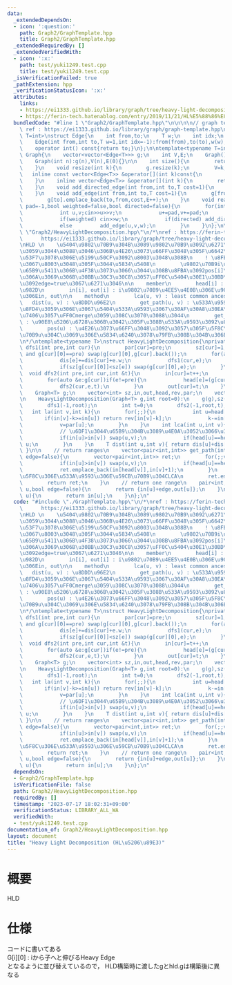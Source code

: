 ```yaml
---
data:
  _extendedDependsOn:
  - icon: ':question:'
    path: Graph2/GraphTemplate.hpp
    title: Graph2/GraphTemplate.hpp
  _extendedRequiredBy: []
  _extendedVerifiedWith:
  - icon: ':x:'
    path: test/yuki1249.test.cpp
    title: test/yuki1249.test.cpp
  _isVerificationFailed: true
  _pathExtension: hpp
  _verificationStatusIcon: ':x:'
  attributes:
    links:
    - https://ei1333.github.io/library/graph/tree/heavy-light-decomposition.hpp
    - https://ferin-tech.hatenablog.com/entry/2019/11/21/HL%E5%88%86%E8%A7%A3%E3%81%AE%E5%AE%9F%E8%A3%85
  bundledCode: "#line 1 \"Graph2/GraphTemplate.hpp\"\n\n\n\n// graph template\n//\
    \ ref : https://ei1333.github.io/library/graph/graph-template.hpp\ntemplate<typename\
    \ T=int>\nstruct Edge{\n    int from,to;\n    T w;\n    int idx;\n    Edge()=default;\n\
    \    Edge(int from,int to,T w=1,int idx=-1):from(from),to(to),w(w),idx(idx){}\n\
    \    operator int() const{return to;}\n};\n\ntemplate<typename T=int>\nstruct\
    \ Graph{\n    vector<vector<Edge<T>>> g;\n    int V,E;\n    Graph()=default;\n\
    \    Graph(int n):g(n),V(n),E(0){}\n\n    int size(){\n        return (int)g.size();\n\
    \    }\n    void resize(int k){\n        g.resize(k);\n        V=k;\n    }\n \
    \   inline const vector<Edge<T>> &operator[](int k)const{\n        return (g.at(k));\n\
    \    }\n    inline vector<Edge<T>> &operator[](int k){\n        return (g.at(k));\n\
    \    }\n    void add_directed_edge(int from,int to,T cost=1){\n        g[from].emplace_back(from,to,cost,E++);\n\
    \    }\n    void add_edge(int from,int to,T cost=1){\n        g[from].emplace_back(from,to,cost,E);\n\
    \        g[to].emplace_back(to,from,cost,E++);\n    }\n    void read(int m,int\
    \ pad=-1,bool weighted=false,bool directed=false){\n        for(int i=0;i<m;i++){\n\
    \            int u,v;cin>>u>>v;\n            u+=pad,v+=pad;\n            T w=T(1);\n\
    \            if(weighted) cin>>w;\n            if(directed) add_directed_edge(u,v,w);\n\
    \            else         add_edge(u,v,w);\n        }\n    }\n};\n\n\n#line 2\
    \ \"Graph2/HeavyLightDecomposition.hpp\"\n/*\nref : https://ferin-tech.hatenablog.com/entry/2019/11/21/HL%E5%88%86%E8%A7%A3%E3%81%AE%E5%AE%9F%E8%A3%85\n\
    \      https://ei1333.github.io/library/graph/tree/heavy-light-decomposition.hpp\n\
    \nHLD \n    \u5404\u9802\u70B9\u304B\u3089\u9802\u70B9\u3092\u6271\u3044\u3084\
    \u3059\u3044\u3088\u3046\u306B\u4E26\u3073\u66FF\u3048\u305F\u6642\u306E\u756A\
    \u53F7\u3078\u306E\u5199\u50CF\u3092\u8003\u3048\u308B\n    ! \u8FBA\u5C5E\u6027\
    \u3067\u8003\u3048\u305F\u3044\u5834\u5408\n        \u9802\u70B9i\u304B\u3089\u89AA\
    \u65B9\u5411\u306B\u4F38\u3073\u3066\u3044\u308B\u8FBA\u3092pos[i]\u306BSegment\u6728\
    \u306A\u3069\u306B\u30BB\u30C3\u30C8\u3057\uFF0C\u5404\u30E1\u30BD\u30C3\u30C9\
    \u3092edge=true\u3067\u6271\u3046\n\n    member\n        head[i] : i\u306E\u5148\
    \u982D\n        in[i], out[i] : i\u9802\u70B9\u4EE5\u4E0B\u306E\u90E8\u5206\u6728\
    \u306Ein, out\n\n    method\n        lca(u, v) : least common ancestor\n     \
    \   dist(u, v) : \u8DDD\u96E2\n        get_path(u, v) : \u533A\u9593\u306Evector\u3092\
    \u8FD4\u3059\u306E\u3067\u5404\u533A\u9593\u3067\u30AF\u30A8\u30EA\u3092\u51E6\
    \u7406\u3057\uFF0Cmerge\u3059\u308C\u3070\u3088\u3044\n        get_subtree(u)\
    \ : \u90E8\u5206\u6728\u306B\u3042\u305F\u308B\u533A\u9593\u3092\u8FD4\u3059\n\
    \        pos(u) : \u4E26\u3073\u66FF\u3048\u3092\u3057\u305F\u5F8C\uFF0C\u9802\
    \u70B9u\u304C\u3069\u306E\u5834\u6240\u3078\u79FB\u308B\u304B\u306E\u5C04\u5F71\
    \n*/\ntemplate<typename T>\nstruct HeavyLightDecomposition{\nprivate:\n    void\
    \ dfs1(int pre,int cur){\n        par[cur]=pre;\n        sz[cur]=1;\n        if(!g[cur].empty()\
    \ and g[cur][0]==pre) swap(g[cur][0],g[cur].back());\n        for(auto &e:g[cur])if(e!=pre){\n\
    \            dis[e]+=dis[cur]+e.w;\n            dfs1(cur,e);\n            sz[cur]+=sz[e];\n\
    \            if(sz[g[cur][0]]<sz[e]) swap(g[cur][0],e);\n        }\n    }\n  \
    \  void dfs2(int pre,int cur,int &t){\n        in[cur]=t++;\n        rev[in[cur]]=cur;\n\
    \        for(auto &e:g[cur])if(e!=pre){\n            head[e]=(g[cur][0]==e?head[cur]:e);\n\
    \            dfs2(cur,e,t);\n        }\n        out[cur]=t;\n    }\n\n\npublic:\n\
    \    Graph<T> g;\n    vector<int> sz,in,out,head,rev,par;\n    vector<T> dis;\n\
    \n    HeavyLightDecomposition(Graph<T> g,int root=0):\n    g(g),sz(g.V,0),in(g.V,0),out(g.V,0),head(g.V,0),rev(g.V,0),par(g.V,0),dis(g.V,0){\n\
    \        dfs1(-1,root);\n        int t=0;\n        dfs2(-1,root,t);\n    }\n \
    \   int la(int v,int k){\n        for(;;){\n            int u=head[v];\n     \
    \       if(in[v]-k>=in[u]) return rev[in[v]-k];\n            k-=in[v]-in[u]+1;\n\
    \            v=par[u];\n        }\n    }\n    int lca(int u,int v){\n        for(;;v=par[head[v]]){\n\
    \            // \u6DF1\u3044\u65B9\u304B\u3089\u4E0A\u3052\u3066\u3044\u304F\n\
    \            if(in[u]>in[v]) swap(u,v);\n            if(head[u]==head[v]) return\
    \ u;\n        }\n    }\n    T dist(int u,int v){ return dis[u]+dis[v]-dis[lca(u,v)]*2;\
    \ }\n\n    // return ranges\n    vector<pair<int,int>> get_path(int u,int v,bool\
    \ edge=false){\n        vector<pair<int,int>> ret;\n        for(;;v=par[head[v]]){\n\
    \            if(in[u]>in[v]) swap(u,v);\n            if(head[u]==head[v]) break;\n\
    \            ret.emplace_back(in[head[v]],in[v]+1);\n        }\n        // \u6700\
    \u5F8C\u306E\u533A\u9593\u306E\u59CB\u70B9\u304CLCA\n        ret.emplace_back(in[u]+edge,in[v]+1);\n\
    \        return ret;\n    }\n    // return one range\n    pair<int,int> get_subtree(int\
    \ u,bool edge=false){\n        return {in[u]+edge,out[u]};\n    }\n    int pos(int\
    \ u){\n        return in[u];\n    }\n};\n"
  code: "#include \"./GraphTemplate.hpp\"\n/*\nref : https://ferin-tech.hatenablog.com/entry/2019/11/21/HL%E5%88%86%E8%A7%A3%E3%81%AE%E5%AE%9F%E8%A3%85\n\
    \      https://ei1333.github.io/library/graph/tree/heavy-light-decomposition.hpp\n\
    \nHLD \n    \u5404\u9802\u70B9\u304B\u3089\u9802\u70B9\u3092\u6271\u3044\u3084\
    \u3059\u3044\u3088\u3046\u306B\u4E26\u3073\u66FF\u3048\u305F\u6642\u306E\u756A\
    \u53F7\u3078\u306E\u5199\u50CF\u3092\u8003\u3048\u308B\n    ! \u8FBA\u5C5E\u6027\
    \u3067\u8003\u3048\u305F\u3044\u5834\u5408\n        \u9802\u70B9i\u304B\u3089\u89AA\
    \u65B9\u5411\u306B\u4F38\u3073\u3066\u3044\u308B\u8FBA\u3092pos[i]\u306BSegment\u6728\
    \u306A\u3069\u306B\u30BB\u30C3\u30C8\u3057\uFF0C\u5404\u30E1\u30BD\u30C3\u30C9\
    \u3092edge=true\u3067\u6271\u3046\n\n    member\n        head[i] : i\u306E\u5148\
    \u982D\n        in[i], out[i] : i\u9802\u70B9\u4EE5\u4E0B\u306E\u90E8\u5206\u6728\
    \u306Ein, out\n\n    method\n        lca(u, v) : least common ancestor\n     \
    \   dist(u, v) : \u8DDD\u96E2\n        get_path(u, v) : \u533A\u9593\u306Evector\u3092\
    \u8FD4\u3059\u306E\u3067\u5404\u533A\u9593\u3067\u30AF\u30A8\u30EA\u3092\u51E6\
    \u7406\u3057\uFF0Cmerge\u3059\u308C\u3070\u3088\u3044\n        get_subtree(u)\
    \ : \u90E8\u5206\u6728\u306B\u3042\u305F\u308B\u533A\u9593\u3092\u8FD4\u3059\n\
    \        pos(u) : \u4E26\u3073\u66FF\u3048\u3092\u3057\u305F\u5F8C\uFF0C\u9802\
    \u70B9u\u304C\u3069\u306E\u5834\u6240\u3078\u79FB\u308B\u304B\u306E\u5C04\u5F71\
    \n*/\ntemplate<typename T>\nstruct HeavyLightDecomposition{\nprivate:\n    void\
    \ dfs1(int pre,int cur){\n        par[cur]=pre;\n        sz[cur]=1;\n        if(!g[cur].empty()\
    \ and g[cur][0]==pre) swap(g[cur][0],g[cur].back());\n        for(auto &e:g[cur])if(e!=pre){\n\
    \            dis[e]+=dis[cur]+e.w;\n            dfs1(cur,e);\n            sz[cur]+=sz[e];\n\
    \            if(sz[g[cur][0]]<sz[e]) swap(g[cur][0],e);\n        }\n    }\n  \
    \  void dfs2(int pre,int cur,int &t){\n        in[cur]=t++;\n        rev[in[cur]]=cur;\n\
    \        for(auto &e:g[cur])if(e!=pre){\n            head[e]=(g[cur][0]==e?head[cur]:e);\n\
    \            dfs2(cur,e,t);\n        }\n        out[cur]=t;\n    }\n\n\npublic:\n\
    \    Graph<T> g;\n    vector<int> sz,in,out,head,rev,par;\n    vector<T> dis;\n\
    \n    HeavyLightDecomposition(Graph<T> g,int root=0):\n    g(g),sz(g.V,0),in(g.V,0),out(g.V,0),head(g.V,0),rev(g.V,0),par(g.V,0),dis(g.V,0){\n\
    \        dfs1(-1,root);\n        int t=0;\n        dfs2(-1,root,t);\n    }\n \
    \   int la(int v,int k){\n        for(;;){\n            int u=head[v];\n     \
    \       if(in[v]-k>=in[u]) return rev[in[v]-k];\n            k-=in[v]-in[u]+1;\n\
    \            v=par[u];\n        }\n    }\n    int lca(int u,int v){\n        for(;;v=par[head[v]]){\n\
    \            // \u6DF1\u3044\u65B9\u304B\u3089\u4E0A\u3052\u3066\u3044\u304F\n\
    \            if(in[u]>in[v]) swap(u,v);\n            if(head[u]==head[v]) return\
    \ u;\n        }\n    }\n    T dist(int u,int v){ return dis[u]+dis[v]-dis[lca(u,v)]*2;\
    \ }\n\n    // return ranges\n    vector<pair<int,int>> get_path(int u,int v,bool\
    \ edge=false){\n        vector<pair<int,int>> ret;\n        for(;;v=par[head[v]]){\n\
    \            if(in[u]>in[v]) swap(u,v);\n            if(head[u]==head[v]) break;\n\
    \            ret.emplace_back(in[head[v]],in[v]+1);\n        }\n        // \u6700\
    \u5F8C\u306E\u533A\u9593\u306E\u59CB\u70B9\u304CLCA\n        ret.emplace_back(in[u]+edge,in[v]+1);\n\
    \        return ret;\n    }\n    // return one range\n    pair<int,int> get_subtree(int\
    \ u,bool edge=false){\n        return {in[u]+edge,out[u]};\n    }\n    int pos(int\
    \ u){\n        return in[u];\n    }\n};\n"
  dependsOn:
  - Graph2/GraphTemplate.hpp
  isVerificationFile: false
  path: Graph2/HeavyLightDecomposition.hpp
  requiredBy: []
  timestamp: '2023-07-17 18:02:31+09:00'
  verificationStatus: LIBRARY_ALL_WA
  verifiedWith:
  - test/yuki1249.test.cpp
documentation_of: Graph2/HeavyLightDecomposition.hpp
layout: document
title: "Heavy Light Decomposition (HL\u5206\u89E3)"
---
```


# 概要  
HLD

# 仕様  
コードに書いてある  
G[i][0] : iから子へと伸びるHeavy Edge  
となるように並び替えているので， HLD構築時に渡したgとhld.gは構築後に異なる

